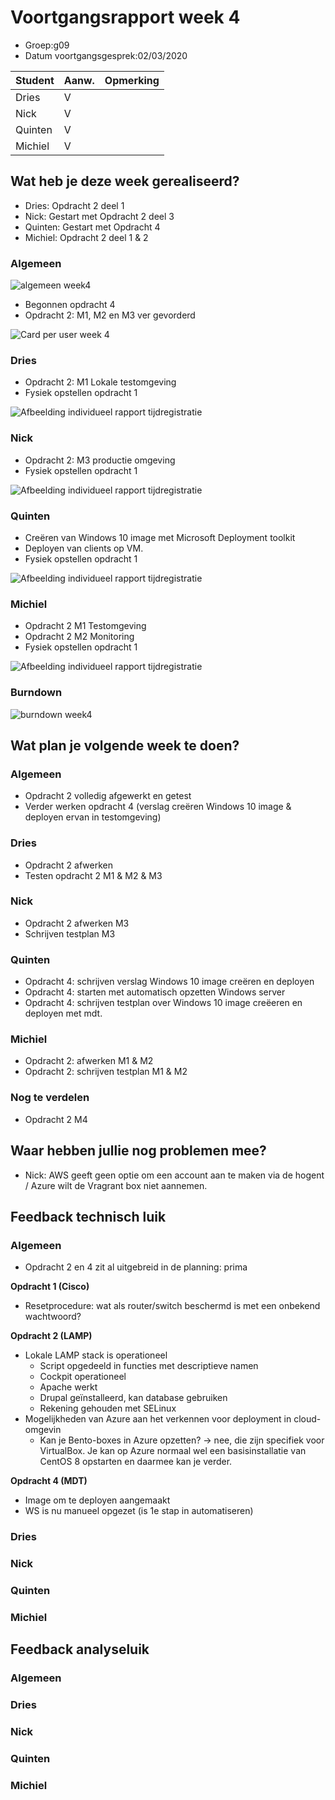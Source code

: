 # Voortgangsrapport week 4

* Groep:g09
* Datum voortgangsgesprek:02/03/2020

| Student  | Aanw. | Opmerking |
| :---     | :---  | :---      |
| Dries | V     |           |
| Nick | V     |           |
| Quinten | V     |           |
| Michiel | V     |           |

## Wat heb je deze week gerealiseerd?
- Dries: Opdracht 2 deel 1
- Nick: Gestart met Opdracht 2 deel 3
- Quinten: Gestart met Opdracht 4
- Michiel: Opdracht 2 deel 1 & 2
### Algemeen

![algemeen week4](screenshots/algemeenWeek4.png)

* Begonnen opdracht 4
* Opdracht 2: M1, M2 en M3 ver gevorderd

![Card per user week 4](screenshots/cardperuserweek4.png)

### Dries

* Opdracht 2: M1 Lokale testomgeving
* Fysiek opstellen opdracht 1

![Afbeelding individueel rapport tijdregistratie](screenshots/driesWeek4.png)

### Nick

* Opdracht 2: M3 productie omgeving
* Fysiek opstellen opdracht 1

![Afbeelding individueel rapport tijdregistratie](screenshots/nickWeek4.png)

### Quinten

* Creëren van Windows 10 image met Microsoft Deployment toolkit
* Deployen van clients op VM.
* Fysiek opstellen opdracht 1

![Afbeelding individueel rapport tijdregistratie](screenshots/quintenWeek4.png)

### Michiel

* Opdracht 2 M1 Testomgeving
* Opdracht 2 M2 Monitoring
* Fysiek opstellen opdracht 1

![Afbeelding individueel rapport tijdregistratie](screenshots/michielWeek4.png)

### Burndown
![burndown week4](screenshots/burndownWeek4.png)

## Wat plan je volgende week te doen?

### Algemeen
* Opdracht 2 volledig afgewerkt en getest
* Verder werken opdracht 4 (verslag creëren Windows 10 image & deployen ervan in testomgeving)
### Dries
* Opdracht 2 afwerken
* Testen opdracht 2 M1 & M2 & M3
### Nick
* Opdracht 2 afwerken M3
* Schrijven testplan M3
### Quinten
* Opdracht 4: schrijven verslag Windows 10 image creëren en deployen
* Opdracht 4: starten met automatisch opzetten Windows server 
* Opdracht 4: schrijven testplan over Windows 10 image creëeren en deployen met mdt.
### Michiel
* Opdracht 2: afwerken M1 & M2
* Opdracht 2: schrijven testplan M1 & M2
### Nog te verdelen 
* Opdracht 2 M4

## Waar hebben jullie nog problemen mee?

* Nick: AWS geeft geen optie om een account aan te maken via de hogent / Azure wilt de Vragrant box niet aannemen.

## Feedback technisch luik

### Algemeen

- Opdracht 2 en 4 zit al uitgebreid in de planning: prima

**Opdracht 1 (Cisco)**

- Resetprocedure: wat als router/switch beschermd is met een onbekend wachtwoord?

**Opdracht 2 (LAMP)**

- Lokale LAMP stack is operationeel
    - Script opgedeeld in functies met descriptieve namen
    - Cockpit operationeel
    - Apache werkt
    - Drupal geïnstalleerd, kan database gebruiken
    - Rekening gehouden met SELinux
- Mogelijkheden van Azure aan het verkennen voor deployment in cloud-omgevin
    - Kan je Bento-boxes in Azure opzetten? -> nee, die zijn specifiek voor VirtualBox. Je kan op Azure normaal wel een basisinstallatie van CentOS 8 opstarten en daarmee kan je verder.

**Opdracht 4 (MDT)**

- Image om te deployen aangemaakt
- WS is nu manueel opgezet (is 1e stap in automatiseren)


### Dries
### Nick
### Quinten
### Michiel

## Feedback analyseluik

### Algemeen


### Dries
### Nick
### Quinten
### Michiel
